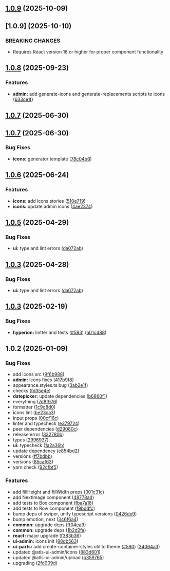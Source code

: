 

## [1.0.9](https://github.com/atls/hyperion/compare/@atls-ui-admin/icons@1.0.8...@atls-ui-admin/icons@1.0.9) (2025-10-09)








## [1.0.9] (2025-10-10)


### BREAKING CHANGES


* Requires React version 18 or higher for proper component functionality


## [1.0.8](https://github.com/atls/hyperion/compare/@atls-ui-admin/icons@1.0.7...@atls-ui-admin/icons@1.0.8) (2025-09-23)


### Features


* **admin:** add generate-icons and generate-replacements scripts to icons ([633ce1f](https://github.com/atls/hyperion/commit/633ce1f228741fa12d600aa64a41d3ffc8bbf49e))



## [1.0.7](https://github.com/atls/hyperion/compare/@atls-ui-admin/icons@1.0.7...@atls-ui-admin/icons@1.0.7) (2025-06-30)

## [1.0.7](https://github.com/atls/hyperion/compare/@atls-ui-admin/icons@1.0.6...@atls-ui-admin/icons@1.0.7) (2025-06-30)

### Bug Fixes

- **icons:** generator template ([78c04b6](https://github.com/atls/hyperion/commit/78c04b6951a51f0bbcded17dd2da85082da9a49f))

## [1.0.6](https://github.com/atls/hyperion/compare/@atls-ui-admin/icons@1.0.5...@atls-ui-admin/icons@1.0.6) (2025-06-24)

### Features

- **icons:** add icons stories ([510e719](https://github.com/atls/hyperion/commit/510e719abca75fcc892ca6398a7961dd73d92fa5))
- **icons:** update admin icons ([4ae2374](https://github.com/atls/hyperion/commit/4ae2374599d27ecb558c32858aa336af46506726))

## [1.0.5](https://github.com/atls/hyperion/compare/@atls-ui-admin/icons@1.0.3...@atls-ui-admin/icons@1.0.5) (2025-04-29)

### Bug Fixes

- **ui:** type and lint errors ([da072ab](https://github.com/atls/hyperion/commit/da072abf91f465b4a6f0b736e2b26c78a2891d1d))

## [1.0.3](https://github.com/atls/hyperion/compare/@atls-ui-admin/icons@1.0.3...@atls-ui-admin/icons@1.0.3) (2025-04-28)

### Bug Fixes

- **ui:** type and lint errors ([da072ab](https://github.com/atls/hyperion/commit/da072abf91f465b4a6f0b736e2b26c78a2891d1d))

## [1.0.3](https://github.com/atls/hyperion/compare/@atls-ui-admin/icons@1.0.2...@atls-ui-admin/icons@1.0.3) (2025-02-19)

### Bug Fixes

- **hyperion:** lintter and tests ([#593](https://github.com/atls/hyperion/issues/593)) ([a01c488](https://github.com/atls/hyperion/commit/a01c488064d6386f754aafd2eecb28a19396635e))

## 1.0.2 (2025-01-09)

### Bug Fixes

- add icons src ([9f6b988](https://github.com/atls/hyperion/commit/9f6b988740b965d00a6b1d7cf9eed25be63c250f))
- **admin:** icons fixes ([417b9f8](https://github.com/atls/hyperion/commit/417b9f8603b4d570b473f9eba93a95c445dcfb59))
- appearance.styles.ts bug ([3ab2e1f](https://github.com/atls/hyperion/commit/3ab2e1f6ccfb881295a5e9ec125e23376dd1c1b3))
- checks ([fd35e4e](https://github.com/atls/hyperion/commit/fd35e4e5ee760fed44fc51d0dfc1d3fffaa27a9c))
- **datepicker:** update dependencies ([b6860f1](https://github.com/atls/hyperion/commit/b6860f12a8b0395a8cae250824fd98eba8cfd0b7))
- everything ([7d8f976](https://github.com/atls/hyperion/commit/7d8f9768a32ca85275a82ccbb335d98be1ace3bd))
- formatter ([1c9d8d0](https://github.com/atls/hyperion/commit/1c9d8d0b86f101059f77da921ee24199764872b8))
- icons lint ([be23ca3](https://github.com/atls/hyperion/commit/be23ca328347e393115b0963d90a18d37598c6ee))
- input props ([00cf16c](https://github.com/atls/hyperion/commit/00cf16c21a419dacec790a0f7ac47f742d713786))
- linter and typecheck ([e379724](https://github.com/atls/hyperion/commit/e379724b7dbf3c8cba2b0b94647239b0b37c5fb8))
- peer dependencies ([d29080c](https://github.com/atls/hyperion/commit/d29080cb0950b04e65ab7755571e350d3450b4dd))
- release error ([332780b](https://github.com/atls/hyperion/commit/332780bd2d28364f438fd5dd0473234a3881a440))
- types ([2996937](https://github.com/atls/hyperion/commit/299693760783d0662f298b819cd7b68758597832))
- **ui:** typecheck ([1a2a36b](https://github.com/atls/hyperion/commit/1a2a36b8baeececd0b929dcdb94da3d38ae8ad1e))
- update dependency ([e854bd2](https://github.com/atls/hyperion/commit/e854bd2baab1dcc5f7bb2080376fe39b24dea01d))
- versions ([ff7bdbb](https://github.com/atls/hyperion/commit/ff7bdbb281c9f6e732b06461a0c633c8cc010e46))
- versions ([85caf63](https://github.com/atls/hyperion/commit/85caf6367c3023d0aa50a1b44886d6f3d94ce6ec))
- yarn check ([92cfbf5](https://github.com/atls/hyperion/commit/92cfbf59a0ff41d018182b33e3c47d3c28e5a407))

### Features

- add fillHeight and fillWidth props ([301c31c](https://github.com/atls/hyperion/commit/301c31cecfeb842e6d60af6ddcf9a21ff6f09e40))
- add NextImage component ([48778ad](https://github.com/atls/hyperion/commit/48778ad6ab86dc3ca4ca2177ba6e8848c4c041a1))
- add tests to Box component ([fba7a18](https://github.com/atls/hyperion/commit/fba7a1802045557d6bd18af813bb27a5c62f0ff7))
- add tests to Row component ([f9bddfc](https://github.com/atls/hyperion/commit/f9bddfcdd24389e1e5f061f564315f13fc65f090))
- bump deps of swiper, unify typescript versions ([0426de9](https://github.com/atls/hyperion/commit/0426de9e4932495b3fc8c3caef4084af452a1342))
- bump emotion, next ([346f6a4](https://github.com/atls/hyperion/commit/346f6a43978912f3be4b09031933ab2a572907b2))
- **common:** upgrade deps ([ff04ea9](https://github.com/atls/hyperion/commit/ff04ea97e10efa26d27a27c37337e5afc62e47bb))
- **common:** upgrade deps ([1b2d2fa](https://github.com/atls/hyperion/commit/1b2d2fac134ec0c834b9410dcf783d2a80278691))
- **react:** major upgrade ([f383b36](https://github.com/atls/hyperion/commit/f383b36618f9daa1b137b394de7a55a03bec25b4))
- **ui-admin:** icons init ([88db563](https://github.com/atls/hyperion/commit/88db563423835f75336badd8a720f5e79a59b0d7))
- **ui-parts:** add create-container-styles util to theme ([#590](https://github.com/atls/hyperion/issues/590)) ([34064a3](https://github.com/atls/hyperion/commit/34064a384192b781fd6d667857f568d4f42228a4))
- updated @atls-ui-admin/icons ([883d601](https://github.com/atls/hyperion/commit/883d60105b97da3fee59267c1d6c99f9326f92c5))
- updated @atls-ui-admin/upload ([b359765](https://github.com/atls/hyperion/commit/b359765c9a2dc0fdaf722315b557c1b0d728340d))
- upgrading ([2fd009d](https://github.com/atls/hyperion/commit/2fd009d9b9fcf0440e865f48ad8571adda170de6))
